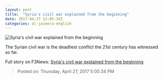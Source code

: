 ```yaml
---
layout: post
title:  "Syria's civil war explained from the beginning"
date: 2017-04-27 12:05:34Z
categories: al-jazeera-english
---
```


![Syria's civil war explained from the beginning](http://www.aljazeera.com/mritems/Images/2017/4/10/4d51d67598c1439da6d34410ccc0a8fe_18.jpg)

The Syrian civil war is the deadliest conflict the 21st century has witnessed so far.


Full story on F3News: [Syria's civil war explained from the beginning](http://www.f3nws.com/n/tc4yTD)

> Posted on: Thursday, April 27, 2017 5:05:34 PM
